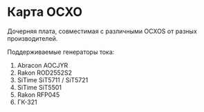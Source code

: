 # Карта OCXO
Дочерняя плата, совместимая с различными OCXOS от разных производителей.



Поддерживаемые генераторы тока:
1. Abracon AOCJYR
2. Rakon ROD2552S2
3. SiTime SiT5711 / SiT5721
4. SiTime SiT5501
5. Rakon RFP045
6. ГК-321
